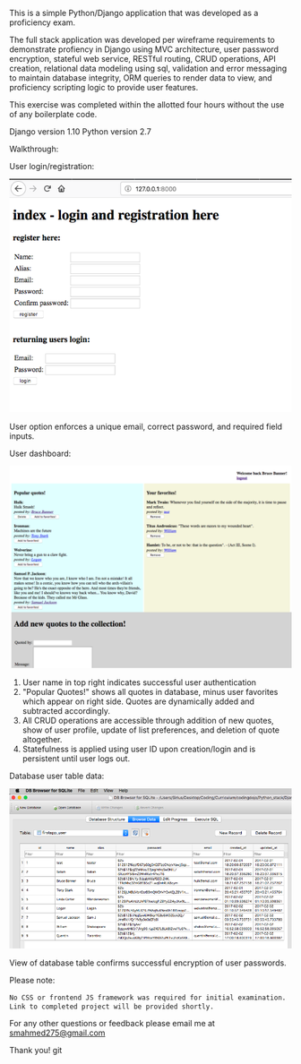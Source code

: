 

This is a simple Python/Django application that was developed as a proficiency exam. 

The full stack application was developed per wireframe requirements to demonstrate profiency in Django using MVC architecture, user password encryption, stateful web service, RESTful routing, CRUD operations, API creation, relational data modeling using sql, validation and error messaging to maintain database integrity, ORM queries to render data to view, and proficiency scripting logic to provide user features.

This exercise was completed within the allotted four hours without the use of any boilerplate code.

Django version 1.10
Python version 2.7

Walkthrough: 

User login/registration: 

![User Login/Reg](https://github.com/sabahjones/images/blob/master/pythonDjangoLogin.png)

User option enforces a unique email, correct password, and required field inputs.

User dashboard: 

![User Dash](https://github.com/sabahjones/images/blob/master/pythonDjangoDashboard.png)


1. User name in top right indicates successful user authentication
2. "Popular Quotes!" shows all quotes in database, minus user favorites which appear on right side. Quotes are dynamically added and subtracted accordingly.
3. All CRUD operations are accessible through addition of new quotes, show of user profile, update of list preferences, and deletion of quote altogether. 
4. Statefulness is applied using user ID upon creation/login and is persistent until user logs out. 


Database user table data: 

![User Table](https://github.com/sabahjones/images/blob/master/dbview.png)

View of database table confirms successful encryption of user passwords.


Please note: 

	No CSS or frontend JS framework was required for initial examination. Link to completed project will be provided shortly. 

For any other questions or feedback please email me at smahmed275@gmail.com

Thank you!
git
